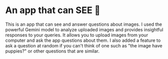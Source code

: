 # An app that can SEE 👀
This is an app that can see and answer questions about images. I used the powerful Gemini model to analyze uploaded images and provides insightful responses to your queries. It allows you to upload images from your computer and ask the app questions about them. I also added a feature to ask a question at random if you can't think of one such as "the image have puppies?" or other questions that are similar.